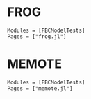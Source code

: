 
# FROG

```@autodocs
Modules = [FBCModelTests]
Pages = ["frog.jl"]
```

# MEMOTE

```@autodocs
Modules = [FBCModelTests]
Pages = ["memote.jl"]
```
